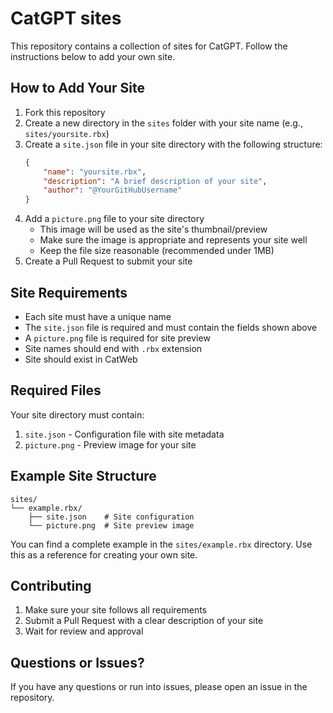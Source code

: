 # CatGPT sites

This repository contains a collection of sites for CatGPT. Follow the instructions below to add your own site.

## How to Add Your Site

1. Fork this repository
2. Create a new directory in the `sites` folder with your site name (e.g., `sites/yoursite.rbx`)
3. Create a `site.json` file in your site directory with the following structure:
   ```json
   {
       "name": "yoursite.rbx",
       "description": "A brief description of your site",
       "author": "@YourGitHubUsername"
   }
   ```
4. Add a `picture.png` file to your site directory
   - This image will be used as the site's thumbnail/preview
   - Make sure the image is appropriate and represents your site well
   - Keep the file size reasonable (recommended under 1MB)
5. Create a Pull Request to submit your site

## Site Requirements

- Each site must have a unique name
- The `site.json` file is required and must contain the fields shown above
- A `picture.png` file is required for site preview
- Site names should end with `.rbx` extension
- Site should exist in CatWeb

## Required Files
Your site directory must contain:
1. `site.json` - Configuration file with site metadata
2. `picture.png` - Preview image for your site

## Example Site Structure
```
sites/
└── example.rbx/
    ├── site.json    # Site configuration
    └── picture.png  # Site preview image
```

You can find a complete example in the `sites/example.rbx` directory. Use this as a reference for creating your own site.

## Contributing

1. Make sure your site follows all requirements
2. Submit a Pull Request with a clear description of your site
3. Wait for review and approval

## Questions or Issues?

If you have any questions or run into issues, please open an issue in the repository. 